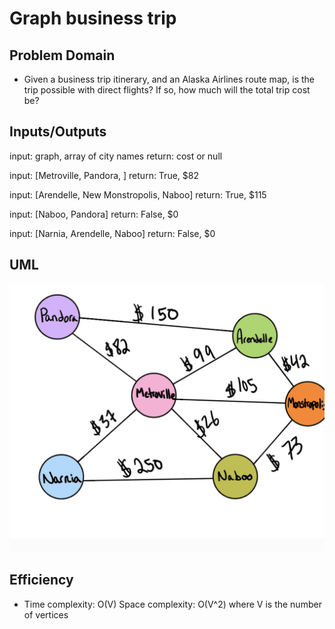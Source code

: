 # Graph business trip

## Problem Domain
- Given a business trip itinerary, and an Alaska Airlines route map, is the trip possible with direct flights? If so, how much will the total trip cost be?

## Inputs/Outputs
input: graph, array of city names
return: cost or null

input: [Metroville, Pandora, ]
return: True, $82

input: [Arendelle, New Monstropolis, Naboo]
return: True, $115

input: [Naboo, Pandora]
return: False, $0

input: [Narnia, Arendelle, Naboo]
return: False, $0

## UML
![](ch37.png)

## Efficiency
- Time complexity: O(V) Space complexity: O(V^2) where V is the number of vertices